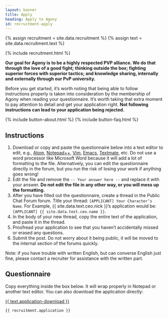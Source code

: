 ```yaml
---
layout: banner
title: Apply
heading: Apply to Agony
id: recruitment-apply
---
```


{% assign recruitment = site.data.recruitment %}
{% assign text = site.data.recruitment.text %}

<div>
  {% include recruitment.html %}
</div>

**Our goal for Agony is to be a highly respected PVP alliance.
We do that through the love of a good fight; thinking outside the box;
fighting superior forces with superior tactics;
and knowledge sharing, internally and externally through our PvP university.**

Before you get started, it’s worth noting that being able to follow instructions properly
is taken into consideration by the membership of Agony when reading your questionnaire.
It’s worth taking that extra moment to pay attention to detail and get your application right.
**Not following instructions can lead to your application being rejected.**

<div>
  {% include button-about.html %}
  {% include button-faq.html %}
</div>

## Instructions

1. Download or copy and paste the questionnaire below into a text editor to edit,
   e.g., [Atom], [Notepad++], [Vim], [Emacs], [Textmate], etc.
   Do not use a word processor like Microsoft Word
   because it will add a lot of formatting to the file.
   Alternatively, you can edit the questionnaire directly in the forum,
   but you run the risk of losing your work if anything goes wrong!
2. Edit the file and remove the `-- Your answer here --` and replace it with your answer.
   **Do not edit the file in any other way, or you will mess up the formatting.**
3. After you have filled out the questionnaire, create a thread in the Public Chat Forum forum.
   Title your thread: `[APPLICANT] Your Character’s Name`.
   For Example, {{ site.data.text.ceo.nick }}’s application would be: `[APPLICANT] {{ site.data.text.ceo.name }}`.
4. In the body of your new thread, copy the entire text of the application, and paste it in the thread.
5. Proofread your application to see that you haven’t accidentally missed or erased any questions.
6. Submit the post.
   Do not worry about it being public, it will be moved to the internal section of the forums quickly.

Note: if you have trouble with written English, but can converse English just fine,
please contact a recruiter for assistance with the written part.

[Atom]: https://atom.io/
[Emacs]: https://www.gnu.org/software/emacs/
[Notepad++]: http://notepad-plus-plus.org/
[Textmate]: https://macromates.com/
[Vim]: http://www.vim.org/

## Questionnaire

Copy everything inside the box below.
It will wrap properly in Notepad or another text editor.
You can also download the application directly:

<a class="application-button icon {{ recruitment.icons.application }}"
   href="{{ site.baseurl }}/recruitment/agony-application.txt" download>
  {{ text.application-download }}
</a>

```text
{{ recruitment.application }}
```
